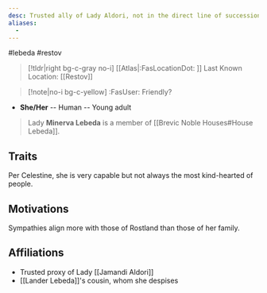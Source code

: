 ```yaml
---
desc: Trusted ally of Lady Aldori, not in the direct line of succession of House Lebeda
aliases:
  - 
---
```

#lebeda #restov 
>[!tldr|right bg-c-gray no-i] [[Atlas|:FasLocationDot: ]] Last Known Location: [[Restov]]

>[!note|no-i bg-c-yellow] :FasUser: Friendly?

- **She/Her** -- Human -- Young adult

>Lady **Minerva Lebeda** is a member of [[Brevic Noble Houses#House Lebeda]].

## Traits
Per Celestine, she is very capable but not always the most kind-hearted of people.

## Motivations
Sympathies align more with those of Rostland than those of her family.

## Affiliations
- Trusted proxy of Lady [[Jamandi Aldori]]
- [[Lander Lebeda]]'s cousin, whom she despises